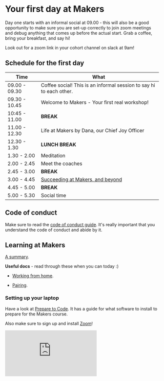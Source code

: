 # Your first day at Makers

Day one starts with an informal social at 09.00 - this will also be a good opportunity to make sure you are set-up correctly to join zoom meetings and debug anything that comes up before the actual start. Grab a coffee, bring your breakfast, and say hi!

Look out for a zoom link in your cohort channel on slack at 9am!

## Schedule for the first day

| Time | What |
| --- | --- |
| 09.00 - 09.30 | Coffee social! This is an informal session to say hi to each other. |
| 09.30 - 10.45 | Welcome to Makers - Your first real workshop! |
| 10:45 - 11.00 | **BREAK** |
| 11.00 - 12.30 | Life at Makers by Dana, our Chief Joy Officer |
| 12.30 - 1.30 | **LUNCH BREAK** |
| 1.30 - 2.00 | Meditation |
| 2.00 - 2.45 | Meet the coaches |
| 2.45 - 3.00 | **BREAK** |
| 3.00 - 4.45 | [Succeeding at Makers, and beyond](https://github.com/makersacademy/course/blob/master/goals/README.md) |
| 4.45 - 5.00 | **BREAK** |
| 5.00 - 5.30 | Social time |

## Code of conduct

Make sure to read the [code of conduct guide](../../code_of_conduct_guide.md).  It's really important that you understand the code of conduct and abide by it.

## Learning at Makers

[A summary](https://github.com/makersacademy/course/blob/master/pills/learning_at_makers.md).

**Useful docs** - read through these when you can today :) 

* [Working from home](https://github.com/makersacademy/course/blob/master/pills/working-from-home.md).

* [Pairing](https://github.com/makersacademy/course/blob/master/pills/remote-pairing.md).

### Setting up your laptop

Have a look at [Prepare to Code](http://www.preparetocode.io/).  It has a guide for what software to install to prepare for the Makers course.

Also make sure to sign up and install [Zoom](https://zoom.us/)!


![Tracking pixel](https://githubanalytics.herokuapp.com/course/sequence/remote/day_one.md)
